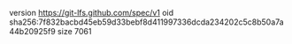 version https://git-lfs.github.com/spec/v1
oid sha256:7f832bacbd45eb59d33bebf8d411997336dcda234202c5c8b50a7a44b20925f9
size 7061
